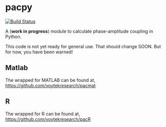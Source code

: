 # pacpy
[![Build Status](https://travis-ci.org/voytekresearch/pacpy.svg)](https://travis-ci.org/voytekresearch/pacpy)

A (__work in progress__) module to calculate phase-amplitude coupling in Python.

This code is not yet ready for general use. That should change SOON. But for now, you have been warned!

## Matlab

The wrapped for MATLAB can be found at, https://github.com/voytekresearch/pacmat

## R

The wrapped for R can be found at, https://github.com/voytekresearch/pacR
